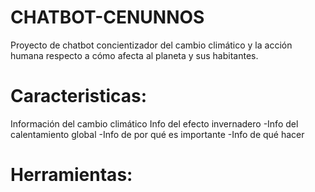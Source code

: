 # CHATBOT-CENUNNOS
Proyecto de chatbot concientizador del cambio climático y la acción humana respecto a cómo afecta al planeta y sus habitantes.

# Caracteristicas:
Información del cambio climático
Info del efecto invernadero
-Info del calentamiento global
-Info de por qué es importante
-Info de qué hacer

# Herramientas:

